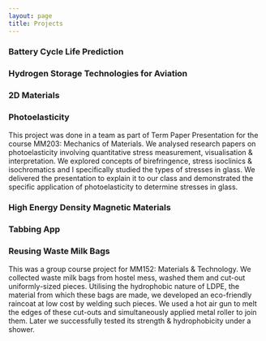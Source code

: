 ```yaml
---
layout: page
title: Projects
---
```

### Battery Cycle Life Prediction
### Hydrogen Storage Technologies for Aviation
### 2D Materials
### Photoelasticity
This project was done in a team as part of Term Paper Presentation for the course MM203: Mechanics of Materials. We analysed research papers on photoelasticity involving quantitative stress measurement, visualisation & interpretation. We explored concepts of birefringence, stress isoclinics & isochromatics and I specifically studied the types of stresses in glass. We delivered the presentation to explain it to our class and demonstrated the specific application of photoelasticity to determine stresses in glass.
### High Energy Density Magnetic Materials
### Tabbing App
### Reusing Waste Milk Bags
This was a group course project for MM152: Materials & Technology. We collected waste milk bags from hostel mess, washed them and cut-out uniformly-sized pieces. Utilising the hydrophobic nature of LDPE, the material from which these bags are made, we developed an eco-friendly raincoat at low cost by welding such pieces. We used a hot air gun to melt the edges of these cut-outs and simultaneously applied metal roller to join them. Later we successfully tested its strength & hydrophobicity under a shower.  
